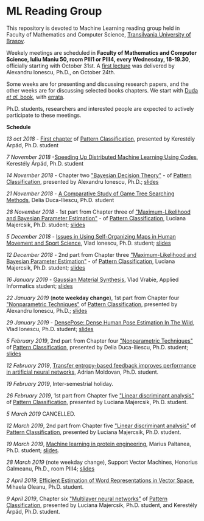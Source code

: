 # ML Reading Group

This repository is devoted to Machine Learning reading group held in Faculty of Mathematics and Computer Science, [Transilvania University of Brasov](http://www.unitv.ro/).

Weekely meetings are scheduled in **Faculty of Mathematics and Computer Science, Iuliu Maniu 50, room PIII1 or PIII4, every Wednesday, 18-19.30**, officially starting with October 31st. A [first lecture](http://people.cs.uchicago.edu/~niyogi/papersps/BNMLJ.pdf) was delivered by Alexandru Ionescu, Ph.D., on October 24th. 

Some weeks are for presenting and discussing research papers, and the other weeks are for discussing selected books chapters. We start with [Duda *et al.* book](https://www.amazon.com/Pattern-Classification-Pt-1-Richard-Duda/dp/0471056693/), with [errata](https://www.cse.unr.edu/~bebis/CS479/Handouts/Errata.pdf). 

Ph.D. students, researchers and interested people are expected to actively participate to these meetings. 

**Schedule**

*13 oct 2018* - [First chapter](https://cds.cern.ch/record/683166/files/0471056693_TOC.pdf) of [Pattern Classification](https://www.amazon.com/Pattern-Classification-Pt-1-Richard-Duda/dp/0471056693/ref=sr_1_1?ie=UTF8&qid=1540993285&sr=8-1&keywords=Classification+duda), presented by Kerestély Árpád, Ph.D. student

*7 November 2018* -[Speeding Up Distributed Machine Learning Using Codes](https://github.com/lmsasu/MLReadingGroup/tree/master/Presentations/2018/11.November/07), Kerestély Árpád, Ph.D. student 

*14 November 2018* - Chapter two ["Bayesian Decision Theory"](https://cds.cern.ch/record/683166/files/0471056693_TOC.pdf) - of [Pattern Classification](https://www.amazon.com/Pattern-Classification-Pt-1-Richard-Duda/dp/0471056693/ref=sr_1_1?ie=UTF8&qid=1540993285&sr=8-1&keywords=Classification+duda), presented by Alexandru Ionescu, Ph.D.; [slides](https://github.com/lmsasu/MLReadingGroup/blob/master/Presentations/2018/11.November/14/Bayesian_decision_theory_(PC2).pdf)

*21 November 2018* - [A Comparative Study of Game Tree Searching Methods](https://github.com/lmsasu/MLReadingGroup/blob/master/Presentations/2018/11.November/21/A_Comparative_Study_of_Game_Tree_Searching_Methods.pdf), Delia Duca-Iliescu, Ph.D. student

*28 November 2018* - 1st part from Chapter three of ["Maximum-Likelihood and Bayesian Parameter Estimation"](https://cds.cern.ch/record/683166/files/0471056693_TOC.pdf) - of [Pattern Classification](https://www.amazon.com/Pattern-Classification-Pt-1-Richard-Duda/dp/0471056693/ref=sr_1_1?ie=UTF8&qid=1540993285&sr=8-1&keywords=Classification+duda), Luciana Majercsik, Ph.D. student; [slides](https://github.com/lmsasu/MLReadingGroup/blob/master/Presentations/2018/11.November/28/Max_likelihood.pdf)

*5 December 2018* - [Issues in Using Self-Organizing Maps in Human Movement and Sport Science](https://content.sciendo.com/view/journals/ijcss/16/1/article-p1.xml), Vlad Ionescu, Ph.D. student; [slides](https://github.com/lmsasu/MLReadingGroup/blob/master/Presentations/2018/12.December/05/Issues_in_Using_Self-Organizing_Maps_in_Human_Movement_and_Sport_Science.pdf)

*12 December 2018* - 2nd part from Chapter three ["Maximum-Likelihood and Bayesian Parameter Estimation"](https://cds.cern.ch/record/683166/files/0471056693_TOC.pdf) - of [Pattern Classification](https://www.amazon.com/Pattern-Classification-Pt-1-Richard-Duda/dp/0471056693/ref=sr_1_1?ie=UTF8&qid=1540993285&sr=8-1&keywords=Classification+duda), Luciana Majercsik, Ph.D. student; [slides](https://github.com/lmsasu/MLReadingGroup/blob/master/Presentations/2018/12.December/12/Hidden_Markov_models.pdf)

*16 January 2019* - [Gaussian Material Synthesis](https://users.cg.tuwien.ac.at/zsolnai/gfx/gaussian-material-synthesis/), Vlad Vrabie, Applied Informatics student; [slides](https://github.com/lmsasu/MLReadingGroup/blob/master/Presentations/2019/01.January/16/Prezentare_Cerc_ML.pdf)

*22 January 2019* (**note weekday change**), 1st part from Chapter four ["Nonparametric Techniques"](https://cds.cern.ch/record/683166/files/0471056693_TOC.pdf) of [Pattern Classification](https://www.amazon.com/Pattern-Classification-Pt-1-Richard-Duda/dp/0471056693/ref=sr_1_1?ie=UTF8&qid=1540993285&sr=8-1&keywords=Classification+duda), presented by Alexandru Ionescu, Ph.D.; [slides](https://github.com/lmsasu/MLReadingGroup/blob/master/Presentations/2019/01.January/22/Nonparametric_techniques_Chapter4Part1.pdf)

*29 January 2019* - [DensePose: Dense Human Pose Estimation In The Wild](https://research.fb.com/wp-content/uploads/2018/03/densepose-dense-human-pose-estimation-in-thewild.pdf?), Vlad Ionescu, Ph.D. student; [slides](https://github.com/lmsasu/MLReadingGroup/blob/master/Presentations/2019/01.January/29/DensePose_IonescuVlad.pdf)

*5 February 2019*, 2nd part from Chapter four ["Nonparametric Techniques"](https://cds.cern.ch/record/683166/files/0471056693_TOC.pdf) of [Pattern Classification](https://www.amazon.com/Pattern-Classification-Pt-1-Richard-Duda/dp/0471056693/ref=sr_1_1?ie=UTF8&qid=1540993285&sr=8-1&keywords=Classification+duda), presented by Delia Duca-Iliescu, Ph.D. student; [slides](https://github.com/lmsasu/MLReadingGroup/blob/master/Presentations/2019/02.February/05/Prezentare_ML_5_feb.pdf)

*12 February 2019*, [Transfer entropy-based feedback improves performance in artificial neural networks](https://arxiv.org/pdf/1706.04265.pdf), Adrian Moldovan, Ph.D. student.

*19 February 2019*, Inter-semestrial holiday.

*26 February 2019*, 1st part from Chapter five ["Linear discriminant analysis"](https://cds.cern.ch/record/683166/files/0471056693_TOC.pdf) of [Pattern Classification](https://www.amazon.com/Pattern-Classification-Pt-1-Richard-Duda/dp/0471056693/ref=sr_1_1?ie=UTF8&qid=1540993285&sr=8-1&keywords=Classification+duda), presented by Luciana Majercsik, Ph.D. student.

*5 March 2019* CANCELLED.

*12 March 2019*, 2nd part from Chapter five ["Linear discriminant analysis"](https://cds.cern.ch/record/683166/files/0471056693_TOC.pdf) of [Pattern Classification](https://www.amazon.com/Pattern-Classification-Pt-1-Richard-Duda/dp/0471056693/ref=sr_1_1?ie=UTF8&qid=1540993285&sr=8-1&keywords=Classification+duda), presented by Luciana Majercsik, Ph.D. student.

*19 March 2019*, [Machine learning in protein engineering](https://arxiv.org/pdf/1811.10775.pdf), Marius Paltanea, Ph.D. student; [slides](https://github.com/lmsasu/MLReadingGroup/blob/master/Presentations/2019/03.March/19/ML_protein.pdf).

*28 March 2019* (note weekday change), Support Vector Machines, Honorius Galmeanu, Ph.D., room PIII4; [slides](https://github.com/lmsasu/MLReadingGroup/blob/master/Presentations/2019/03.March/28/svm-slides.pdf)

*2 April 2019*, [Efficient Estimation of Word Representations in Vector Space](https://arxiv.org/pdf/1301.3781.pdf), Mihaela Oleanu, Ph.D. student.

*9 April 2019*, Chapter six ["Multilayer neural networks"](https://cds.cern.ch/record/683166/files/0471056693_TOC.pdf) of [Pattern Classification](https://www.amazon.com/Pattern-Classification-Pt-1-Richard-Duda/dp/0471056693/ref=sr_1_1?ie=UTF8&qid=1540993285&sr=8-1&keywords=Classification+duda), presented by Luciana Majercsik, Ph.D. student, and  Kerestély Árpád, Ph.D. student.
